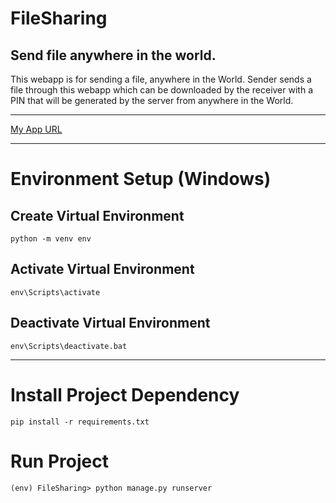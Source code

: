 # FileSharing
## Send file anywhere in the world.

<p>
This webapp is for sending a file, anywhere in the World. Sender sends a file through this webapp which can be downloaded by the receiver with a PIN that will be generated by the server from anywhere in the World.</p>

---

[My App URL](https://filesharingbd.pythonanywhere.com/)


---

# Environment Setup (Windows)
## Create Virtual Environment
`python -m venv env`

## Activate Virtual Environment
`env\Scripts\activate`

## Deactivate Virtual Environment
`env\Scripts\deactivate.bat`

---
# Install Project Dependency

`pip install -r requirements.txt`

# Run Project
`(env) FileSharing> python manage.py runserver`


